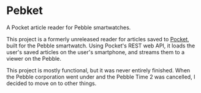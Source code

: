 # Pebket

A Pocket article reader for Pebble smartwatches.

This project is a formerly unreleased reader for articles saved to [Pocket](https://app.getpocket.com/), built for the Pebble smartwatch. Using Pocket's REST web API, it loads the user's saved articles on the user's smartphone, and streams them to a viewer on the Pebble.

This project is mostly functional, but it was never entirely finished. When the Pebble corporation went under and the Pebble Time 2 was cancelled, I decided to move on to other things.
